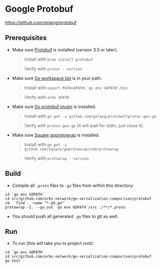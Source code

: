 # Google Protobuf

https://github.com/golang/protobuf

## Prerequisites

* Make sure [Protobuf](http://brewformulas.org/Protobuf) is installed (version 3.5 or later).

  > Install with `brew install protobuf`
  
  > Verify with `protoc --version`

* Make sure [Go workspace bin](https://stackoverflow.com/questions/42965673/cant-run-go-bin-in-terminal) is in your path.
  
  > Install with ``export PATH=$PATH:`go env GOPATH`/bin``
  
  > Verify with `echo $PATH`

* Make sure [Go protobuf plugin](https://developers.google.com/protocol-buffers/docs/gotutorial) is installed.
  
  > Install with `go get -u github.com/golang/protobuf/protoc-gen-go`
  
  > Verify with `protoc-gen-go` (it will wait for stdin, just close it)

* Make sure [Square goprotowrap](https://github.com/square/goprotowrap) is installed.
  
  > Install with `go get -u github.com/square/goprotowrap/cmd/protowrap`
  
  > Verify with `protowrap --version`

## Build

* Compile all `.proto` files to `.go` files from within this directory:
```
cd `go env GOPATH`
cd src/github.com/orbs-network/go-serialization-comparison/protobuf
rm  `find . -name "*.pb.go"`
protowrap -I. --go_out `go env GOPATH`/src ./**/*.proto
```

* You should push all generated `.go` files to git as well.

## Run

* To run (this will take you to project root):
```
cd `go env GOPATH`
cd src/github.com/orbs-network/go-serialization-comparison/protobuf
go test
```